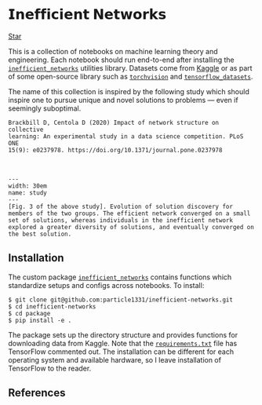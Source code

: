 # 𝗜𝗻𝗲𝗳𝗳𝗶𝗰𝗶𝗲𝗻𝘁 𝗡𝗲𝘁𝘄𝗼𝗿𝗸𝘀

<!-- Place this tag where you want the button to render. -->
<a class="github-button" href="https://github.com/particle1331/steepest-ascent" data-color-scheme="no-preference: dark; light: light; dark: dark;" data-icon="octicon-star" data-size="large" data-show-count="true" aria-label="Star particle1331/steepest-ascent on GitHub">Star</a>
<!-- Place this tag in your head or just before your close body tag. -->
<script async defer src="https://buttons.github.io/buttons.js"></script>

This is a collection of notebooks on machine learning theory and engineering. 
Each notebook should run end-to-end after installing the [`inefficient_networks`](https://github.com/particle1331/inefficient-networks/tree/dev/package) utilities library.
Datasets come from [Kaggle](https://www.kaggle.com/) or as part of some open-source library such as
[`torchvision`](https://pytorch.org/vision/stable/index.html) and [`tensorflow_datasets`](https://www.tensorflow.org/datasets). 


The name of this collection is inspired by the following study which should inspire one to pursue unique and novel solutions to problems &mdash; even if seemingly suboptimal.

```text
Brackbill D, Centola D (2020) Impact of network structure on collective 
learning: An experimental study in a data science competition. PLoS ONE 
15(9): e0237978. https://doi.org/10.1371/journal.pone.0237978
```

<br>

```{figure} img/pone.0237978.g003.png
---
width: 30em
name: study
---
[Fig. 3 of the above study]. Evolution of solution discovery for members of the two groups. The efficient network converged on a small set of solutions, whereas individuals in the inefficient network explored a greater diversity of solutions, and eventually converged on the best solution.
```

## Installation

The custom package [`inefficient_networks`](https://github.com/particle1331/inefficient-networks/tree/dev/package) contains functions which standardize setups and configs across notebooks. To install:

```
$ git clone git@github.com:particle1331/inefficient-networks.git
$ cd inefficient-networks
$ cd package
$ pip install -e .
```

The package sets up the directory structure and provides functions for downloading data from Kaggle. Note that the [`requirements.txt`](https://github.com/particle1331/inefficient-networks/blob/dev/package/requirements/requirements.txt) file has TensorFlow commented out. The installation can be different for each operating system and available hardware, so I leave installation of TensorFlow to the reader.


## References 

```{bibliography}
```